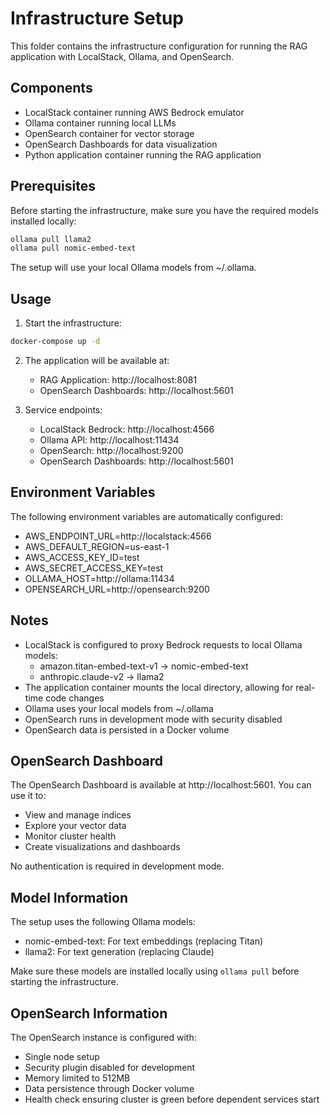# Infrastructure Setup

This folder contains the infrastructure configuration for running the RAG application with LocalStack, Ollama, and OpenSearch.

## Components

- LocalStack container running AWS Bedrock emulator
- Ollama container running local LLMs
- OpenSearch container for vector storage
- OpenSearch Dashboards for data visualization
- Python application container running the RAG application

## Prerequisites

Before starting the infrastructure, make sure you have the required models installed locally:

```bash
ollama pull llama2
ollama pull nomic-embed-text
```

The setup will use your local Ollama models from ~/.ollama.

## Usage

1. Start the infrastructure:
```bash
docker-compose up -d
```

2. The application will be available at:
   - RAG Application: http://localhost:8081
   - OpenSearch Dashboards: http://localhost:5601

3. Service endpoints:
   - LocalStack Bedrock: http://localhost:4566
   - Ollama API: http://localhost:11434
   - OpenSearch: http://localhost:9200
   - OpenSearch Dashboards: http://localhost:5601

## Environment Variables

The following environment variables are automatically configured:
- AWS_ENDPOINT_URL=http://localstack:4566
- AWS_DEFAULT_REGION=us-east-1
- AWS_ACCESS_KEY_ID=test
- AWS_SECRET_ACCESS_KEY=test
- OLLAMA_HOST=http://ollama:11434
- OPENSEARCH_URL=http://opensearch:9200

## Notes

- LocalStack is configured to proxy Bedrock requests to local Ollama models:
  - amazon.titan-embed-text-v1 → nomic-embed-text
  - anthropic.claude-v2 → llama2
- The application container mounts the local directory, allowing for real-time code changes
- Ollama uses your local models from ~/.ollama
- OpenSearch runs in development mode with security disabled
- OpenSearch data is persisted in a Docker volume

## OpenSearch Dashboard

The OpenSearch Dashboard is available at http://localhost:5601. You can use it to:
- View and manage indices
- Explore your vector data
- Monitor cluster health
- Create visualizations and dashboards

No authentication is required in development mode.

## Model Information

The setup uses the following Ollama models:
- nomic-embed-text: For text embeddings (replacing Titan)
- llama2: For text generation (replacing Claude)

Make sure these models are installed locally using `ollama pull` before starting the infrastructure.

## OpenSearch Information

The OpenSearch instance is configured with:
- Single node setup
- Security plugin disabled for development
- Memory limited to 512MB
- Data persistence through Docker volume
- Health check ensuring cluster is green before dependent services start
